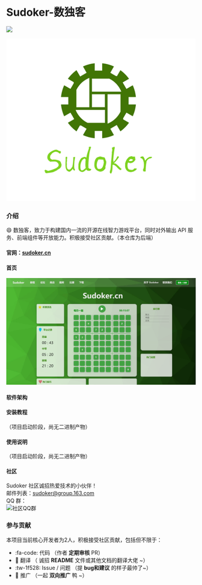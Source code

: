 # Sudoker-数独客
![](https://img.shields.io/badge/version-0.0.1-blue) <br/>
<div align='center'><img src='logo.png'/></div>

### 介绍
😄 数独客，致力于构建国内一流的开源在线智力游戏平台，同时对外输出 API 服务、前端组件等开放能力。积极接受社区贡献。（本仓库为后端）
#### 官网：[sudoker.cn](http://sudoker.cn)

#### 首页
<img src='fe.png'/></div>

#### 软件架构



#### 安装教程

（项目启动阶段，尚无二进制产物）

#### 使用说明

（项目启动阶段，尚无二进制产物）

#### 社区
Sudoker 社区诚招热爱技术的小伙伴！<br/>
邮件列表：sudoker@group.163.com<br/>
QQ 群：<br/>
![社区QQ群](https://images.gitee.com/uploads/images/2021/0820/111452_8e22b8ae_5289399.jpeg "qq.jpeg")

### 参与贡献
本项目当前核心开发者为2人，积极接受社区贡献，包括但不限于：
-  :fa-code: 代码 （作者 **定期审核** PR）
-  :pencil: 翻译 （ 诚招 **README** 文件或其他文档的翻译大佬 ~）
-  :tw-1f528: Issue / 问题 （提 **bug和建议** 的样子最帅了~）
-  :rocket: 推广 （一起 **双向推广** 鸭 ~）